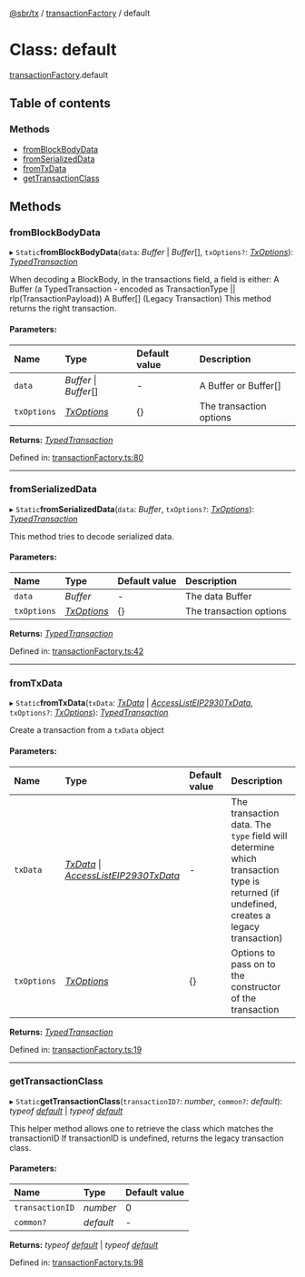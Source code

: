 [@sbr/tx](../README.md) / [transactionFactory](../modules/transactionfactory.md) / default

# Class: default

[transactionFactory](../modules/transactionfactory.md).default

## Table of contents

### Methods

- [fromBlockBodyData](transactionfactory.default.md#fromblockbodydata)
- [fromSerializedData](transactionfactory.default.md#fromserializeddata)
- [fromTxData](transactionfactory.default.md#fromtxdata)
- [getTransactionClass](transactionfactory.default.md#gettransactionclass)

## Methods

### fromBlockBodyData

▸ `Static`**fromBlockBodyData**(`data`: *Buffer* \| *Buffer*[], `txOptions?`: [*TxOptions*](../interfaces/types.txoptions.md)): [*TypedTransaction*](../modules/types.md#typedtransaction)

When decoding a BlockBody, in the transactions field, a field is either:
A Buffer (a TypedTransaction - encoded as TransactionType || rlp(TransactionPayload))
A Buffer[] (Legacy Transaction)
This method returns the right transaction.

#### Parameters:

| Name | Type | Default value | Description |
| :------ | :------ | :------ | :------ |
| `data` | *Buffer* \| *Buffer*[] | - | A Buffer or Buffer[] |
| `txOptions` | [*TxOptions*](../interfaces/types.txoptions.md) | {} | The transaction options |

**Returns:** [*TypedTransaction*](../modules/types.md#typedtransaction)

Defined in: [transactionFactory.ts:80](https://github.com/siliconswampio/sbr-tx/blob/master/src/transactionFactory.ts#L80)

___

### fromSerializedData

▸ `Static`**fromSerializedData**(`data`: *Buffer*, `txOptions?`: [*TxOptions*](../interfaces/types.txoptions.md)): [*TypedTransaction*](../modules/types.md#typedtransaction)

This method tries to decode serialized data.

#### Parameters:

| Name | Type | Default value | Description |
| :------ | :------ | :------ | :------ |
| `data` | *Buffer* | - | The data Buffer |
| `txOptions` | [*TxOptions*](../interfaces/types.txoptions.md) | {} | The transaction options |

**Returns:** [*TypedTransaction*](../modules/types.md#typedtransaction)

Defined in: [transactionFactory.ts:42](https://github.com/siliconswampio/sbr-tx/blob/master/src/transactionFactory.ts#L42)

___

### fromTxData

▸ `Static`**fromTxData**(`txData`: [*TxData*](../modules/types.md#txdata) \| [*AccessListEIP2930TxData*](../interfaces/types.accesslisteip2930txdata.md), `txOptions?`: [*TxOptions*](../interfaces/types.txoptions.md)): [*TypedTransaction*](../modules/types.md#typedtransaction)

Create a transaction from a `txData` object

#### Parameters:

| Name | Type | Default value | Description |
| :------ | :------ | :------ | :------ |
| `txData` | [*TxData*](../modules/types.md#txdata) \| [*AccessListEIP2930TxData*](../interfaces/types.accesslisteip2930txdata.md) | - | The transaction data. The `type` field will determine which transaction type is returned (if undefined, creates a legacy transaction) |
| `txOptions` | [*TxOptions*](../interfaces/types.txoptions.md) | {} | Options to pass on to the constructor of the transaction |

**Returns:** [*TypedTransaction*](../modules/types.md#typedtransaction)

Defined in: [transactionFactory.ts:19](https://github.com/siliconswampio/sbr-tx/blob/master/src/transactionFactory.ts#L19)

___

### getTransactionClass

▸ `Static`**getTransactionClass**(`transactionID?`: *number*, `common?`: *default*): *typeof* [*default*](eip2930transaction.default.md) \| *typeof* [*default*](legacytransaction.default.md)

This helper method allows one to retrieve the class which matches the transactionID
If transactionID is undefined, returns the legacy transaction class.

#### Parameters:

| Name | Type | Default value |
| :------ | :------ | :------ |
| `transactionID` | *number* | 0 |
| `common?` | *default* | - |

**Returns:** *typeof* [*default*](eip2930transaction.default.md) \| *typeof* [*default*](legacytransaction.default.md)

Defined in: [transactionFactory.ts:98](https://github.com/siliconswampio/sbr-tx/blob/master/src/transactionFactory.ts#L98)
